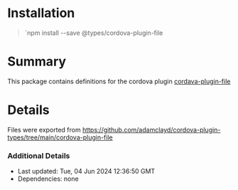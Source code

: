 # Installation
> `npm install --save @types/cordova-plugin-file

# Summary
This package contains definitions for the cordova plugin [cordava-plugin-file](https://github.com/apache/cordova-plugin-file)

# Details
Files were exported from https://github.com/adamclayd/cordova-plugin-types/tree/main/cordova-plugin-file

### Additional Details
* Last updated: Tue, 04 Jun 2024 12:36:50 GMT
* Dependencies: none
